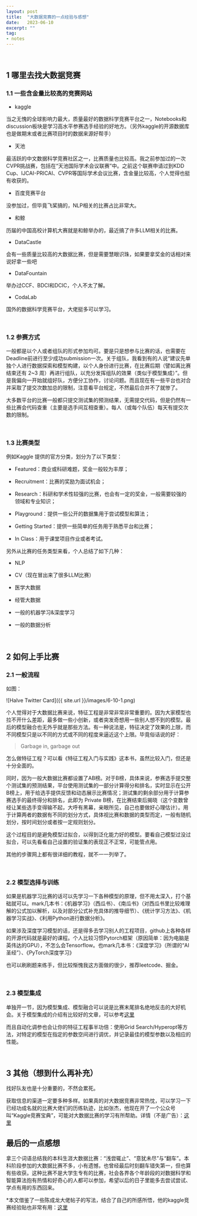 ```yaml
---
layout: post
title:  "大数据竞赛的一点经验与感想"
date:   2023-06-10
excerpt: ""
tag:
- notes
---
```


<br/>

## 1 哪里去找大数据竞赛

### 1.1 一些含金量比较高的竞赛网站

* kaggle

当之无愧的全球影响力最大，质量最好的数据科学竞赛平台之一，Notebooks和discussion板块是学习高水平参赛选手经验的好地方。（另外kaggle的开源数据库也是做期末或者比赛项目时的数据来源好帮手）

* 天池

最活跃的中文数据科学竞赛社区之一，比赛质量也比较高。我之前参加过的一次CVPR挑战赛，包括在“天池国际学术会议联赛”中。之前这个联赛申请过到KDD Cup、IJCAI-PRICAI、CVPR等国际学术会议比赛，含金量比较高，个人觉得也挺有收获的。

* 百度竞赛平台

没参加过，但毕竟飞桨搞的，NLP相关的比赛占比非常大。

* 和鲸

历届的中国高校计算机大赛就是和鲸举办的，最近搞了许多LLM相关的比赛。

* DataCastle

会有一些质量比较高的大数据比赛，但是需要慧眼识珠，如果要拿奖金的话相对来说好拿一些吧

* DataFountain

举办过CCF、BDCI和DCIC，个人不太了解。

* CodaLab

国外的数据科学竞赛平台，大佬挺多可以学习。

 <br/>

### 1.2 参赛方式

一般都是以个人或者组队的形式参加均可。要是只是想参与比赛的话，也需要在Deadline前进行至少成功submission一次。关于组队，我看到有的人说“建议先单独个人进行数据探索和模型构建，以个人身份进行比赛，在比赛后期（譬如离比赛结束还有 2~3 周）再进行组队，以充分发挥组队的效果（类似于模型集成）”。但是我偏向一开始就组好队，方便分工协作，讨论问题。而且现在有一些平台也对合并采取了提交次数加总的限制，注意看平台规定，不然最后合并不了就惨了。

大多数平台的比赛一般都只提交测试集的预测结果，无需提交代码，但是仍然有一些比赛会代码查重（主要是选手间互相查重）。每人（或每个队伍）每天有提交次数的限制。

 <br/>

### 1.3 比赛类型

例如Kaggle 提供的官方分类，划分为了以下类型：

* Featured：商业或科研难题，奖金一般较为丰厚；

* Recruitment：比赛的奖励为面试机会；

* Research：科研和学术性较强的比赛，也会有一定的奖金，一般需要较强的领域和专业知识；

* Playground：提供一些公开的数据集用于尝试模型和算法；

* Getting Started：提供一些简单的任务用于熟悉平台和比赛；

* In Class：用于课堂项目作业或者考试。

另外从比赛的任务类型来看，个人总结了如下几种：

* NLP

* CV（现在冒出来了很多LLM比赛）

* 医学大数据

* 经管大数据

* 一般的机器学习&深度学习

* 一般的数据分析

 <br/>

## 2 如何上手比赛

### 2.1 一般流程

如图：

![Halve Twitter Card]({{ site.url }}/images/6-10-1.png)

个人觉得对于大数据比赛来说，特征工程是非常非常非常重要的。因为大家模型也拉不开什么差距，最多做一些小创新，或者突发奇想用一些别人想不到的模型。最后的模型融合也无外乎就是那些方法。有一种说法是，特征决定了效果的上限，而不同模型只是以不同的方式或不同的程度来逼近这个上限。毕竟俗话说的好：

> Garbage in, garbage out

怎么做特征工程？可以看《特征工程入门与实践》这本书，虽然比较入门，但还是十分全面的。

同时，因为一般大数据比赛都设置了AB榜。对于B榜，具体来说，参赛选手提交整个测试集的预测结果，平台使用测试集的一部分计算得分和排名，实时显示在公开B榜上，用于给选手提供反馈和动态展示比赛情况；测试集的剩余部分用于计算参赛选手的最终得分和排名，此即为 Private B榜，在比赛结束后揭晓（这个变数曾经让某些选手变得输不起，大呼有黑幕，亲眼所见，自己也要做好心理估计）。用于计算两者的数据有不同的划分方式，具体视比赛和数据的类型而定，一般有随机划分，按时间划分或者按一定规则划分。

这个过程目的是避免模型过拟合，以得到泛化能力好的模型。要看自己模型过没过拟合，可以先看看自己设置的验证集的表现正不正常，可能管点用。

其他的步骤网上都有很详细的教程，就不一一列举了。

 <br/>

### 2.2 模型选择与训练

如果是机器学习比赛的话可以先学习一下各种模型的原理，但不用太深入，打个基础就可以。mark几本书：《机器学习》（西瓜书）、《南瓜书》（对西瓜书里比较难理解的公式加以解析，以及对部分公式补充具体的推导细节）、《统计学习方法》、《机器学习实战》、《利用Python进行数据分析》。

如果涉及深度学习模型的话，还是得多去学习别人的工程项目，github上各种各样的开源代码就是最好的课程。个人比较习惯Pytorch框架（原因简单：因为电脑是英伟达的GPU），不怎么会Tensorflow。也mark几本书：《深度学习》（所谓的“AI圣经”）、《PyTorch深度学习》

也可以刷刷题来练手，但比较惭愧我这方面做的很少，推荐leetcode、掘金。

 <br/>

### 2.3 模型集成

单独开一节，因为模型集成、模型融合可以说是比赛末尾排名绝地反击的大好机会。关于模型集成的介绍有比较好的文章，可以参考[这里](https://github.com/MLWave/Kaggle-Ensemble-Guide)

而且自动化调参也会让你的特征工程事半功倍：使用Grid Search/Hyperopt等方法，对特定的模型在指定的参数空间进行调优，并记录最佳的模型参数以及相应的性能。

 <br/>

## 3 其他（想到什么再补充）

找好队友也是十分重要的，不然会累死。

获取信息的渠道一定要多种多样。如果真的对大数据竞赛非常热忱，可以学习一下已经功成名就的比赛大佬们的历练轨迹，比如张杰，他现在开了一个公众号叫“Kaggle竞赛宝典”，可能对大数据比赛的学习有所帮助。详情（不是广告）：[这里](https://mp.weixin.qq.com/s?__biz=Mzk0NDE5Nzg1Ng==&mid=100005934&idx=1&sn=b10a61b180f56ffcf4087c0198d213f2&chksm=432901a1745e88b7495d187cfbba9095a90ab7d465cb42831747ab49d546764ddbd8bb4abb0c&xtrack=1&scene=0&subscene=10000&clicktime=1686400350&enterid=1686400350&sessionid=0&ascene=7&realreporttime=1686400350653&forceh5=1&devicetype=android-31&version=2800225f&nettype=cmnet&abtest_cookie=AAACAA%3D%3D&lang=zh_CN&session_us=gh_2ff1f332edb4&exportkey=n_ChQIAhIQUuNqiKdSgnUgWx9OiG%2FMyxLrAQIE97dBBAEAAAAAAOIKLEXocScAAAAOpnltbLcz9gKNyK89dVj0Wj8fReL1sZy7kPJTcwxN3DqvT9DjufyAewQaDXKtZJTTlgMofA%2BJBm1Y6UcCGZtkcQdGKUIDPEA1QRuSjAZAlMpVP6X8B2gXC9zNoMWTXybAT68n68jPUluBoyglTGk9B7D9cFQYluqtPE2niCnL3fWphjbQ7JjnNi3GzZjOy1SqMac2YyH6eJ7UCMb8loXsyDm7kSeLPDbKxRDKWidg43xxmJRR6%2F3Srl%2FAHl9jsMC3D%2BsBdRhI2h0y4800iHaW4%2FDoeO0%3D&pass_ticket=2WM0%2B6fUHK1dRp%2FMNOb8wpHcKhaN11z4TR1C8oDdS%2BdIAqhyvguI48zoH6nwPBYo&wx_header=3)

## 最后的一点感想

拿三个词语总结我的本科生涯大数据比赛：“浅尝辄止”、“意犹未尽”与“翻车”。本科阶段参加的大数据比赛不多，小有遗憾，也曾经最后时刻翻车错失第一，但也算有些收获。这种比赛不是大学生专有的比赛，社会各界各个年龄段的对数据科学和智能算法抱有热情和好奇心的人都可以参加，希望以后的日子里能多去尝试尝试、学点有用的东西回来。

*本文借鉴了一些陈成龙大佬帖子的写法，结合了自己的所感所悟，他的kaggle竞赛经验贴也非常有用：[这里](https://zhuanlan.zhihu.com/p/26820998)


